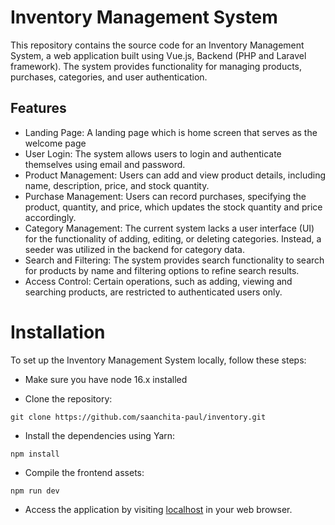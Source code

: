 # Inventory Management System

This repository contains the source code for an Inventory Management System, a web application built using Vue.js, Backend (PHP and Laravel framework). The system provides functionality for managing products, purchases, categories, and user authentication.

## Features

- Landing Page: A landing page which is home screen that serves as the welcome page
- User Login: The system allows users to login and authenticate themselves using email and password.
- Product Management: Users can add and view product details, including name, description, price, and stock quantity.
- Purchase Management: Users can record purchases, specifying the product, quantity, and price, which updates the stock quantity and price accordingly.
- Category Management: The current system lacks a user interface (UI) for the functionality of adding, editing, or deleting categories. Instead, a seeder was utilized in the backend for category data.
- Search and Filtering: The system provides search functionality to search for products by name and filtering options to refine search results.
- Access Control: Certain operations, such as adding, viewing and searching products, are restricted to authenticated users only.

# Installation

To set up the Inventory Management System locally, follow these steps:

- Make sure you have node 16.x installed

- Clone the repository:
```git
git clone https://github.com/saanchita-paul/inventory.git
```

- Install the dependencies using Yarn:

```git
npm install
```

- Compile the frontend assets:
```
npm run dev
```

- Access the application by visiting [localhost](http://localhost:5173/) in your web browser.
